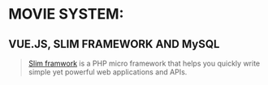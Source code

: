 # MOVIE SYSTEM:
## VUE.JS, SLIM FRAMEWORK AND MySQL

> [Slim framwork](https://www.slimframework.com/) is a PHP micro framework that helps you quickly write simple yet powerful web applications and APIs.
